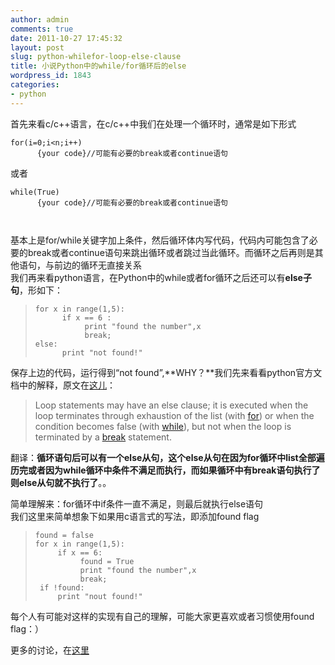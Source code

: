 ```yaml
---
author: admin
comments: true
date: 2011-10-27 17:45:32
layout: post
slug: python-whilefor-loop-else-clause
title: 小说Python中的while/for循环后的else
wordpress_id: 1843
categories:
- python
---
```


首先来看c/c++语言，在c/c++中我们在处理一个循环时，通常是如下形式



    
    for(i=0;i<n;i++)
          {your code}//可能有必要的break或者continue语句




或者



    
    while(True)
          {your code}//可能有必要的break或者continue语句




<!-- more -->



    
     




基本上是for/while关键字加上条件，然后循环体内写代码，代码内可能包含了必要的break或者continue语句来跳出循环或者跳过当此循环。而循环之后再则是其他语句，与前边的循环无直接关系  
我们再来看python语言，在Python中的while或者for循环之后还可以有**else子句**，形如下：




> 

>     
>     for x in range(1,5):
>           if x == 6 :
>                print "found the number",x
>                break;
>     else:
>           print "not found!"
> 
> 





保存上边的代码，运行得到“not found”,**WHY？**我们先来看看python官方文档中的解释，原文在[这儿](http://docs.python.org/tutorial/controlflow.html#break-and-continue-statements-and-else-clauses-on-loops)：




> 

> 
> Loop statements may have an else clause; it is executed when the loop terminates through exhaustion of the list (with [for](http://docs.python.org/reference/compound_stmts.html#for)) or when the condition becomes false (with [while](http://docs.python.org/reference/compound_stmts.html#while)), but not when the loop is terminated by a [break](http://docs.python.org/reference/simple_stmts.html#break) statement.
> 
> 





翻译：**循环语句后可以有一个else从句，这个else从句在因为for循环中list全部遍历完或者因为while循环中条件不满足而执行，而如果循环中有break语句执行了则else从句就不执行了**。。




简单理解来：for循环中if条件一直不满足，则最后就执行else语句  
我们这里来简单想象下如果用c语言式的写法，即添加found flag




> 

>     
>     found = false
>     for x in range(1,5):
>          if x == 6:
>               found = True
>               print "found the number",x
>               break;
>      if !found:
>          print "nout found!"
> 
> 





每个人有可能对这样的实现有自己的理解，可能大家更喜欢或者习惯使用found flag：）




更多的讨论，在[这里](http://nedbatchelder.com/blog/201110/forelse.html)
